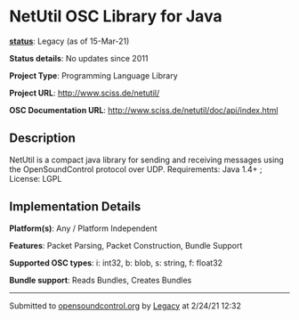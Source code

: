 # NetUtil OSC Library for Java

**[status](../implementation-status.html)**: Legacy (as of 15-Mar-21)

**Status details**: 
No updates since 2011

**Project Type**: Programming Language Library

**Project URL**: <http://www.sciss.de/netutil/>

**OSC Documentation URL**: <http://www.sciss.de/netutil/doc/api/index.html>

## Description

NetUtil is a compact java library for sending and receiving messages using the OpenSoundControl protocol over UDP. Requirements: Java 1.4+ ; License: LGPL

## Implementation Details

**Platform(s)**: Any / Platform Independent

**Features**: Packet Parsing, Packet Construction, Bundle Support

**Supported OSC types**: i: int32, b: blob, s: string, f: float32

**Bundle support**: Reads Bundles, Creates Bundles

---
Submitted to [opensoundcontrol.org](https://opensoundcontrol.org) by [Legacy](https://web.archive.org) at 2/24/21 12:32
